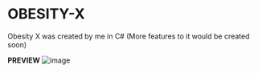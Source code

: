 # OBESITY-X
Obesity X was created by me in C# (More features to it would be created soon)

**PREVIEW**
![image](https://user-images.githubusercontent.com/93004403/158067512-08143701-db16-4052-908b-130b53cc451c.png)
